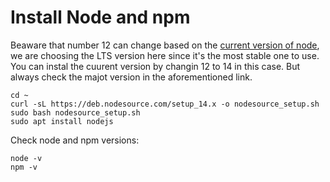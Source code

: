 # Install Node and npm

Beaware that number 12 can change based on the [current version of node](https://nodejs.org/en/download/), we are choosing the LTS version here since it's the most stable one to use. You can instal the cuurent version by changin 12 to 14 in this case. But always check the majot version in the aforementioned link.

```Shell
cd ~
curl -sL https://deb.nodesource.com/setup_14.x -o nodesource_setup.sh
sudo bash nodesource_setup.sh
sudo apt install nodejs
```

Check node and npm versions:
```
node -v
npm -v
```